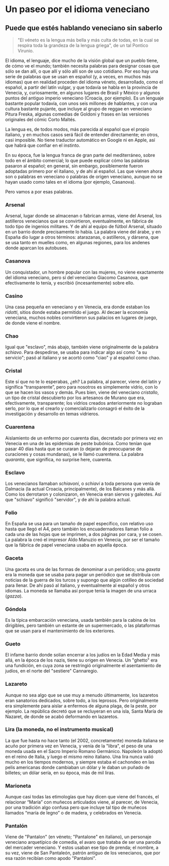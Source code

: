 # Un paseo por el idioma veneciano
## Puede que estés hablando veneciano sin saberlo

> "El véneto es la lengua más bella y más culta de todas, en la cual se respira
> toda la grandeza de la lengua griega", de un tal Pontico Virunio.

El idioma, el lenguaje, dice mucho de la visión global que un pueblo
tiene, de cómo ve el mundo; también necesita palabras para designar
cosas que sólo se dan allí, o que allí y sólo allí son de uso
cotidiano. Por eso hay una serie de palabras que se usan en español
(y, a veces, en muchos más idiomas) que en realidad proceden del
idioma véneto, desarrollado, como el español, a partir del latín
vulgar, y que todavía se habla en la provincia de Venecia, y,
curiosamente, en algunos lugares de Brasil y México y algunos puntos del antiguo
imperio veneciano (Croacia, por ejemplo). Es un lenguaje bastante
popular todavía, con unos seis millones de hablantes, y con una
cultura bastante pujante, que incluye al grupo de reggae en veneciano
Pitura Freska, algunas comedias de Goldoni y frases en las versiones
originales del cómic Corto Maltés.

La lengua es, de todos modos, más parecida al español que el propio
italiano, y en muchos casos será fácil de entender directamente; en
otros, casi imposible. No tiene traductor automático en Google ni en
Apple, así que habrá que confiar en el instinto. 

En su época, fue la lengua franca de gran parte del
mediterráneo, sobre todo en el ámbito comercial; lo que puede explicar
cómo las palabras pasaron al español; en general, sin embargo,
posiblemente fueron adoptadas primero por el italiano, y de ahí al
español. Las que vienen ahora son o palabras en veneciano o palabras
de origen veneciano, aunque no se hayan usado como tales en el idioma
(por ejemplo, Casanova).

Pero vamos a por esas palabras.

### Arsenal

Arsenal, lugar donde se almacenan o fabrican armas, viene del Arsenal, los
astilleros venecianos que se convirtieron, eventualmente, en fábrica de todo
tipo de ingenios militares. Y de ahí al equipo de fútbol Arsenal, situado en un
barrio donde precisamente lo había. La palabra viene del árabe, y en España dio
lugar a otros términos: atarazanas, o astilleros, y dársena, que se usa tanto en
muelles como, en algunas regiones, para los andenes donde aparcan los autobuses.

### Casanova

Un conquistador, un hombre popular con las mujeres, no viene exactamente del
idioma veneciano, pero sí del veneciano Giacomo Casanova, que efectivamente lo
tenía, y escribió (incesantemente) sobre ello.

### Casino

Una casa pequeña en veneciano y en Venecia, era donde estaban los *ridotti*,
sitios donde estaba permitido el juego. Al decaer la economía veneciana, muchos
nobles convirtieron sus palacios en lugares de juego, de donde viene el nombre.

### Chao

Igual que "esclavo", más abajo, también viene originalmente de la palabra
*schiavo*. Para despedirse, se usaba para indicar algo así como "a su
servicio"; pasó al italiano y se acortó como "ciao" y al español como chao.

### Cristal

Este sí que no te lo esperabas, ¿eh? La palabra, al parecer, viene del latín y significa “transparente”, pero para nosotros es simplemente vidrio, con lo que se hacen los vasos y demás. Pues bien, viene del veneciano *cristallo*, un tipo de cristal descubierto por los artesanos de Murano que era, efectivamente, transparente; los vidrios creados anteriormente no lograban serlo, por lo que el crearlo y comercializarlo consagró el éxito de la investigación y desarrollo en temas vidrieros.

### Cuarentena

Aislamiento de un enfermo por cuarenta días, decretado por primera vez en Venecia en una de las epidemias de peste bubónica. Como tenían que pasar 40 días hasta que se curaran (o dejaran de preocuparse de curaciones y cosas mundanas), se le llamó cuarentena. La palabra *quaranta*, que significa, no surprise here, cuarenta.

### Esclavo

Los venecianos llamaban *schiavoni*, o *schiavi* a toda persona que venía de
Dalmacia (la actual Croacia, principalmente), de los Balcanes y más allá. Como
los derrotaron y colonizaron, en
Venecia eran siervos y galeotes. Así que "schiavo" significó "servidor", y de
ahí la palabra actual.

### Folio

En España se usa para un tamaño de papel específico, con relativo uso hasta que llegó el A4, pero también los encuadernadores llaman folio a cada una de las hojas que se imprimen, a dos páginas por cara, y se cosen. La palabra la creó el impresor Aldo Manuzio en Venecia, por ser el tamaño que la fábrica de papel veneciana usaba en aquella época.

### Gaceta

Una gaceta es una de las formas de denominar a un periódico; una *gaxeta* era la moneda que se usaba para pagar un periódico que se distribuía con noticias de la guerra de los turcos y supongo que algún cotilleo de sociedad para llenar. De ahí pasó al italiano, y eventualmente al español y otros idiomas. La moneda se llamaba así porque tenía la imagen de una urraca (*gazza*).

### Góndola

Es la típica embarcación veneciana, usada también para la cabina de los
dirigibles, pero también un estante de un supermercado, o las plataformas que se
usan para el mantenimiento de los exteriores.

### Gueto

El infame barrio donde solían encerrar a los judíos en la Edad Media y más allá,
en la época de los nazis, tiene su origen en Venecia. Un "ghetto" era una
fundición, en cuya zona se restringió originalmente el asentamiento de
judíos, en el norte del "sestiere" Cannaregio.

### Lazareto

Aunque no sea algo que se use muy a menudo últimamente, los lazaretos eran sanatorios dedicados, sobre todo, a los leprosos. Pero originalmente era simplemente para aislar a enfermos de alguna plaga, de la peste, por ejemplo. La república decretó que se recluyeran en una isla, Santa María de Nazaret, de donde se acabó deformando en lazaretos.

### Lira (la moneda, no el instrumento musical)

La que fue hasta no hace tanto (el 2002, concretamente) moneda italiana se acuño
por primera vez en Venecia, y venía de la "libra", el peso de una moneda usada
en el Sacro Imperio Romano Germánico. Napoleón la adoptó en el reino de Italia,
y luego el mismo reino italiano. Una lira nunca valió mucho en los tiempos
modernos, y siempre estaba el cachondeo en las pelis americanas donde cambiaban
un dólar y le daban un puñado de billetes; un dólar sería, en su época, más de
mil liras.

### Marioneta

Aunque casi todas las etimologías que hay dicen que viene del francés, el relacionar “María” con muñecos articulados viene, al parecer, de Venecia, por una tradición algo confusa pero que incluye tal tipo de muñecos llamados “maría de legno” o de madera, y celebrados en Venecia.

### Pantalón

Viene de "Pantalon" (en véneto; "Pantalone" en italiano), un personaje veneciano
arquetípico de comedia, el avaro que trataba de ser una parodia del mercader
veneciano. Y estos usaban ese tipo de prenda; el nombre, a su vez, viene de San
Pantaleón, patrón antiguo de los venecianos, que por esa razón recibían como
apodo "Pantaloni".
